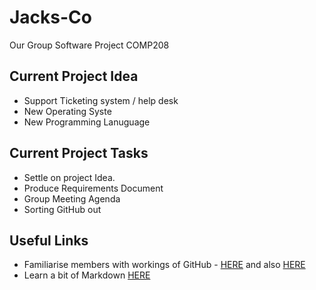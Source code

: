 # Jacks-Co
Our Group Software Project COMP208

## Current Project Idea
* Support Ticketing system / help desk
* New Operating Syste
* New Programming Lanuguage

## Current Project Tasks
* Settle on project Idea.
* Produce Requirements Document
* Group Meeting Agenda 
* Sorting GitHub out

## Useful Links
* Familiarise members with workings of GitHub - [HERE](http://rogerdudler.github.io/git-guide/) and also [HERE](http://lifehacker.com/5983680/how-the-heck-do-i-use-github)
* Learn a bit of Markdown [HERE](http://lifehacker.com/5983680/how-the-heck-do-i-use-github)
